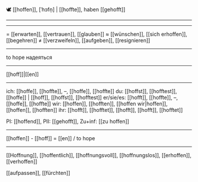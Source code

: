 🕊️ [[hoffen]], [ˈhɔfn̩] | [[hoffte]], haben [[gehofft]]

---

---

= [[erwarten]], [[vertrauen]], [[glauben]]
≈ [[wünschen]], [[sich erhoffen]], [[begehren]]
≠ [[verzweifeln]], [[aufgeben]], [[resignieren]]

---

to hope
надеяться

---

[[hoff]]|[[en]]

---

ich: [[hoffe]], [[hoffte]], –, [[hoffe]], [[hoffte]]
du: [[hoffst]], [[hofftest]], [[hoffe]] | [[hoff]], [[hoffst]], [[hofftest]]
er/sie/es: [[hofft]], [[hoffte]], –, [[hoffe]], [[hoffte]]
wir: [[hoffen]], [[hofften]], [[hoffen wir|hoffen]], [[hoffen]], [[hofften]]
ihr: [[hofft]], [[hofftet]], [[hofft]], [[hofft]], [[hofftet]]

PI: [[hoffend]], PII: [[gehofft]], Zu+inf: [[zu hoffen]]

---

[[hoffen]] - [[hoff]] = [[en]] / to hope

---

[[Hoffnung]], [[hoffentlich]], [[hoffnungsvoll]], [[hoffnungslos]], [[erhoffen]], [[verhoffen]]

[[aufpassen]], [[fürchten]]
